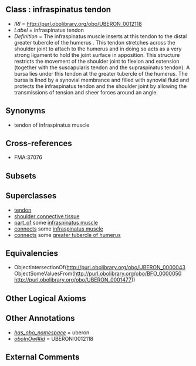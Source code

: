 
## Class : infraspinatus tendon

 * *IRI* = http://purl.obolibrary.org/obo/UBERON_0012118
 * *Label* = infraspinatus tendon
 * *Definition* = The infraspinatus muscle inserts at this tendon to the distal greater tubercle of the humerus . This tendon stretches across the shoulder joint to attach to the humerus and in doing so acts as a very strong ligament to hold the joint surface in apposition. This structure restricts the movement of the shoulder joint to flexion and extension (together with the suscapularis tendon and the supraspinatus tendon). A bursa lies under this tendon at the greater tubercle of the humerus. The bursa is lined by a synovial membrance and filled with synovial fluid and protects the infraspinatus tendon and the shoulder joint by allowing the transmissions of tension and sheer forces around an angle.

## Synonyms

 * tendon of infraspinatus muscle

## Cross-references

 * FMA:37076

## Subsets


## Superclasses

 * [tendon](../../UBERON/43/UBERON_0000043.md)
 * [shoulder connective tissue](../../UBERON/79/UBERON_0003579.md)
 * [part_of](../../BFO/50/BFO_0000050.md) some [infraspinatus muscle](../../UBERON/77/UBERON_0001477.md)
 * [connects](../../ts/core#connects.md) some [infraspinatus muscle](../../UBERON/77/UBERON_0001477.md)
 * [connects](../../ts/core#connects.md) some [greater tubercle of humerus](../../UBERON/87/UBERON_0011187.md)

## Equivalencies

 * ObjectIntersectionOf(<http://purl.obolibrary.org/obo/UBERON_0000043> ObjectSomeValuesFrom(<http://purl.obolibrary.org/obo/BFO_0000050> <http://purl.obolibrary.org/obo/UBERON_0001477>))

## Other Logical Axioms


## Other Annotations

 * *[has_obo_namespace](../../ce/oboInOwl#hasOBONamespace.md)* = uberon
 * *[oboInOwl#id](../../id/oboInOwl#id.md)* = UBERON:0012118

## External Comments

